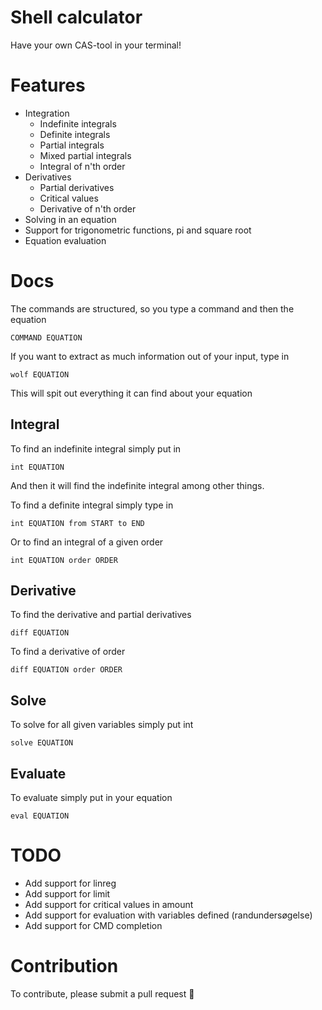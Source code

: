 # Shell calculator
Have your own CAS-tool in your terminal!

# Features
- Integration
    - Indefinite integrals
    - Definite integrals
    - Partial integrals
    - Mixed partial integrals
    - Integral of n'th order
- Derivatives
    - Partial derivatives
    - Critical values
    - Derivative of n'th order
- Solving in an equation
- Support for trigonometric functions, pi and square root
- Equation evaluation

# Docs
The commands are structured, so you type a command and then the equation

```
COMMAND EQUATION
```

If you want to extract as much information out of your input, type in
```
wolf EQUATION
```
This will spit out everything it can find about your equation

## Integral
To find an indefinite integral simply put in
```
int EQUATION
```
And then it will find the indefinite integral among other things.

To find a definite integral simply type in
```
int EQUATION from START to END
```

Or to find an integral of a given order
```
int EQUATION order ORDER
```

## Derivative
To find the derivative and partial derivatives
```
diff EQUATION
```

To find a derivative of order
```
diff EQUATION order ORDER
```

## Solve
To solve for all given variables simply put int
```
solve EQUATION
```

## Evaluate
To evaluate simply put in your equation
```
eval EQUATION
```

# TODO
- Add support for linreg
- Add support for limit
- Add support for critical values in amount
- Add support for evaluation with variables defined (randundersøgelse)
- Add support for CMD completion

# Contribution
To contribute, please submit a pull request 👏